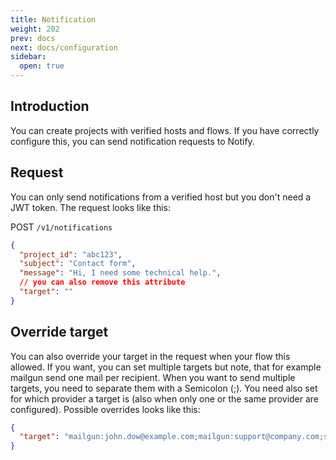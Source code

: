 ```yaml
---
title: Notification
weight: 202
prev: docs
next: docs/configuration
sidebar:
  open: true
---
```


## Introduction

You can create projects with verified hosts and flows. If you have correctly configure this, you can send notification
requests to Notify.

## Request

You can only send notifications from a verified host but you don't need a JWT token. The request looks like this:

POST `/v1/notifications`

```json lines {filename="body"}
{
  "project_id": "abc123",
  "subject": "Contact form",
  "message": "Hi, I need some technical help.",
  // you can also remove this attribute
  "target": ""
}
```

## Override target

You can also override your target in the request when your flow this allowed. If you want, you can set multiple targets
but note, that for example mailgun send one mail per recipient. When you want to send multiple targets, you need to
separate them with a Semicolon (;). You need also set for which provider a target is (also when only one or the same
provider are configured). Possible overrides looks like this:

```json lines {filename="target"}
{
  "target": "mailgun:john.dow@example.com;mailgun:support@company.com;slack:A1B2C3;slack:D4E5F6"
}
```